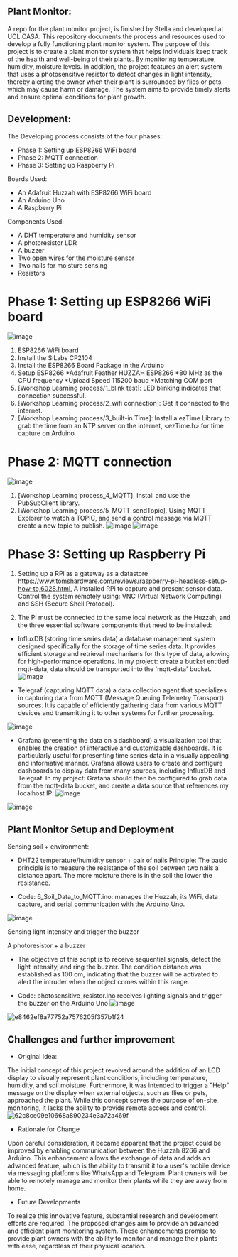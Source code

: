 
## Plant Monitor:
A repo for the plant monitor project, is finished by Stella and developed at UCL CASA. This repository documents the process and resources used to develop a fully functioning plant monitor system. The purpose of this project is to create a plant monitor system that helps individuals keep track of the health and well-being of their plants. By monitoring temperature, humidity, moisture levels. In addition, the project features an alert system that uses a photosensitive resistor to detect changes in light intensity, thereby alerting the owner when their plant is surrounded by flies or pets, which may cause harm or damage. The system aims to provide timely alerts and ensure optimal conditions for plant growth. 


## Development: 
The Developing process consists of the four phases: 
- Phase 1: Setting up ESP8266 WiFi board
- Phase 2: MQTT connection 
- Phase 3: Setting up Raspberry Pi
 
Boards Used:
- An Adafruit Huzzah with ESP8266 WiFi board
- An Arduino Uno
- A Raspberry Pi

Components Used:
- A DHT temperature and humidity sensor
- A photoresistor LDR
- A buzzer 
- Two open wires for the moisture sensor
- Two nails for moisture sensing
- Resistors

# Phase 1: Setting up ESP8266 WiFi board
 ![image](https://github.com/ucfnchb/Plant-Monitor_Stella/assets/146333771/5bb78ce4-722f-4768-84c0-422a21215c7d)
 
1.	ESP8266 WiFi board
2.	Install the SiLabs CP2104
3.	Install the ESP8266 Board Package in the Arduino
4.	Setup ESP8266
*Adafruit Feather HUZZAH ESP8266
*80 MHz as the CPU frequency
*Upload Speed 115200 baud
*Matching COM port
5.	[Workshop Learning process/1_blink test]: LED blinking indicates that connection successful. 
6.	[Workshop Learning process/2_wifi connection]: Get it connected to the internet.
7.	[Workshop Learning process/3_built-in Time]: Install a ezTime Library to grab the time from an NTP server on the internet, <ezTime.h> for time capture on Arduino. 


# Phase 2: MQTT connection 
![image](https://github.com/ucfnchb/Plant-Monitor_Stella/assets/146333771/3a7cf2d2-2fbf-4f2d-ad1a-1f62bfbef93b)

1.	[Workshop Learning process_4_MQTT], Install and use the PubSubClient library.
2.	[Workshop Learning process/5_MQTT_sendTopic], Using MQTT Explorer to watch a TOPIC, and send a control message via MQTT create a new topic to publish.
 ![image](https://github.com/ucfnchb/Plant-Monitor_Stella/assets/146333771/93df8c56-a4f4-4e56-a694-fff7bb44aee4)
![image](https://github.com/ucfnchb/Plant-Monitor_Stella/assets/146333771/941190d2-f595-4c45-8b4a-0d782c327327)

 
# Phase 3: Setting up Raspberry Pi
1.	Setting up a RPi as a gateway as a datastore
https://www.tomshardware.com/reviews/raspberry-pi-headless-setup-how-to,6028.html, A installed RPi to capture and present sensor data. Control the system remotely using: VNC (Virtual Network Computing) and SSH (Secure Shell Protocol). 

2.	The Pi must be connected to the same local network as the Huzzah, and the three essential software components that need to be installed:

- InfluxDB (storing time series data) a database management system designed specifically for the storage of time series data. It provides efficient storage and retrieval mechanisms for this type of data, allowing for high-performance operations. In my project: create a bucket entitled mqtt-data, data should be transported into the 'mqtt-data' bucket.
 ![image](https://github.com/ucfnchb/Plant-Monitor_Stella/assets/146333771/c44aed88-fc06-4e0f-b44f-9775b2837104)


- Telegraf (capturing MQTT data) a data collection agent that specializes in capturing data from MQTT (Message Queuing Telemetry Transport) sources. It is capable of efficiently gathering data from various MQTT devices and transmitting it to other systems for further processing.

 ![image](https://github.com/ucfnchb/Plant-Monitor_Stella/assets/146333771/823e0c79-d2d3-475e-a133-4290a5d69629)  



- Grafana (presenting the data on a dashboard) a visualization tool that enables the creation of interactive and customizable dashboards. It is particularly useful for presenting time series data in a visually appealing and informative manner. Grafana allows users to create and configure dashboards to display data from many sources, including InfluxDB and Telegraf. In my project: Grafana should then be configured to grab data from the mqtt-data bucket,  and create a data source that references my localhost IP.
 ![image](https://github.com/ucfnchb/Plant-Monitor_Stella/assets/146333771/1a79b86a-79ce-43ea-a162-203270540c50)

 ![image](https://github.com/ucfnchb/Plant-Monitor_Stella/assets/146333771/1b64a760-1a12-4367-b0ea-77f9ea529c98)

 

## Plant Monitor Setup and Deployment

Sensing soil + environment: 
- DHT22 temperature/humidity sensor + pair of nails 
Principle: The basic principle is to measure the resistance of the soil between two nails a distance apart. The more moisture there is in the soil the lower the resistance.

- Code:
  6_Soil_Data_to_MQTT.ino: manages the Huzzah, its WiFi, data capture, and serial communication with the Arduino Uno.


![image](https://github.com/ucfnchb/Plant-Monitor_Stella/assets/146333771/8da05d6b-5ed1-431e-a976-a5198eea0fdc)

 
Sensing light intensity and trigger the buzzer 

A photoresistor + a buzzer
- The objective of this script is to receive sequential signals, detect the light intensity, and ring the buzzer. The condition distance was established as 100 cm, indicating that the buzzer will be activated to alert the intruder when the object comes within this range.
  
- Code:
  photosensitive_resistor.ino receives lighting signals and trigger the buzzer on the Arduino Uno
  ![image](https://github.com/ucfnchb/Plant-Monitor_Stella/assets/146333771/de3fe122-398b-4a7f-89e3-b32c940ec0a9)


![e8462ef8a77752a7576205f357b1f24](https://github.com/ucfnchb/Plant-Monitor_Stella/assets/146333771/4e88c18a-6c9e-4c0d-8ffd-8c53d4a21ac2)

## Challenges and further improvement

- Original Idea:

The initial concept of this project revolved around the addition of an LCD display to visually represent plant conditions, including temperature, humidity, and soil moisture. Furthermore, it was intended to trigger a "Help" message on the display when external objects, such as flies or pets, approached the plant. While this concept serves the purpose of on-site monitoring, it lacks the ability to provide remote access and control.
![62c8ce09e10668a890234e3a72a469f](https://github.com/ucfnchb/Plant-Monitor_Stella/assets/146333771/c99170f8-ca3e-4abc-af4d-6cff77eb1301)

- Rationale for Change
  
Upon careful consideration, it became apparent that the project could be improved by enabling communication between the Huzzah 8266 and Arduino. This enhancement allows the exchange of data and adds an advanced feature, which is the ability to transmit it to a user's mobile device via messaging platforms like WhatsApp and Telegram. Plant owners will be able to remotely manage and monitor their plants while they are away from home.

- Future Developments
  
To realize this innovative feature, substantial research and development efforts are required. The proposed changes aim to provide an advanced and efficient plant monitoring system. These enhancements promise to provide plant owners with the ability to monitor and manage their plants with ease, regardless of their physical location.

